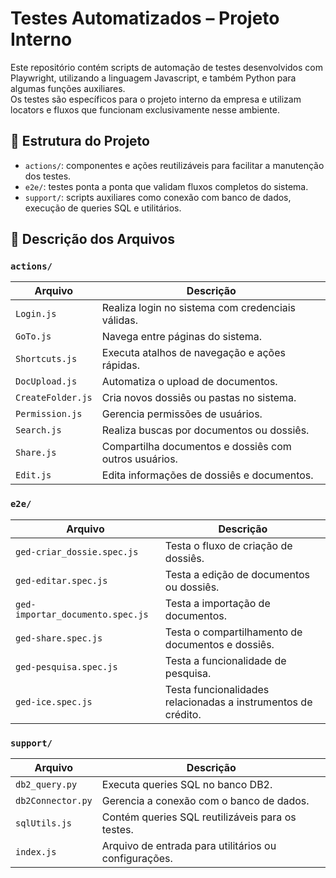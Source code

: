 # Testes Automatizados – Projeto Interno

Este repositório contém scripts de automação de testes desenvolvidos com Playwright, utilizando a linguagem Javascript, e também Python para algumas funções auxiliares.  
Os testes são específicos para o projeto interno da empresa e utilizam locators e fluxos que funcionam exclusivamente nesse ambiente.

## 📁 Estrutura do Projeto

- `actions/`: componentes e ações reutilizáveis para facilitar a manutenção dos testes.
- `e2e/`: testes ponta a ponta que validam fluxos completos do sistema.
- `support/`: scripts auxiliares como conexão com banco de dados, execução de queries SQL e utilitários.

## 📄 Descrição dos Arquivos

### `actions/`
| Arquivo           | Descrição                                                  |
|-------------------|------------------------------------------------------------|
| `Login.js`        | Realiza login no sistema com credenciais válidas.          |
| `GoTo.js`         | Navega entre páginas do sistema.                           |
| `Shortcuts.js`    | Executa atalhos de navegação e ações rápidas.              |
| `DocUpload.js`    | Automatiza o upload de documentos.                         |
| `CreateFolder.js` | Cria novos dossiês ou pastas no sistema.                   |
| `Permission.js`   | Gerencia permissões de usuários.                           |
| `Search.js`       | Realiza buscas por documentos ou dossiês.                  |
| `Share.js`        | Compartilha documentos e dossiês com outros usuários.                |
| `Edit.js`         | Edita informações de dossiês e documentos.              |

### `e2e/`
| Arquivo                        | Descrição                                                  |
|--------------------------------|------------------------------------------------------------|
| `ged-criar_dossie.spec.js`     | Testa o fluxo de criação de dossiês.                       |
| `ged-editar.spec.js`           | Testa a edição de documentos ou dossiês.                   |
| `ged-importar_documento.spec.js` | Testa a importação de documentos.                        |
| `ged-share.spec.js`            | Testa o compartilhamento de documentos e dossiês.                    |
| `ged-pesquisa.spec.js`         | Testa a funcionalidade de pesquisa.                        |
| `ged-ice.spec.js`              | Testa funcionalidades relacionadas a instrumentos de crédito. |

### `support/`
| Arquivo             | Descrição                                                  |
|---------------------|------------------------------------------------------------|
| `db2_query.py`      | Executa queries SQL no banco DB2.                          |
| `db2Connector.py`   | Gerencia a conexão com o banco de dados.                   |
| `sqlUtils.js`       | Contém queries SQL reutilizáveis para os testes.           |
| `index.js`          | Arquivo de entrada para utilitários ou configurações.      |

